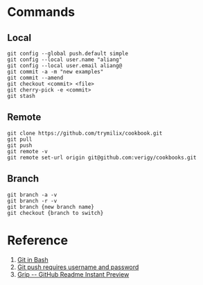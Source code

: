 # Commands
## Local
```
git config --global push.default simple
git config --local user.name "aliang"
git config --local user.email aliang@
git commit -a -m "new examples"
git commit --amend
git checkout <commit> <file>
git cherry-pick -e <commit>
git stash
```

## Remote
```
git clone https://github.com/trymilix/cookbook.git
git pull  
git push
git remote -v
git remote set-url origin git@github.com:verigy/cookbooks.git
```

## Branch
```
git branch -a -v
git branch -r -v
git branch {new branch name}
git checkout {branch to switch}
```

# Reference
1. [Git in Bash](https://git-scm.com/book/en/v2/Git-in-Other-Environments-Git-in-Bash)
2. [Git push requires username and password](http://stackoverflow.com/questions/6565357/git-push-requires-username-and-password)
3. [Grip -- GitHub Readme Instant Preview](https://github.com/joeyespo/grip)

